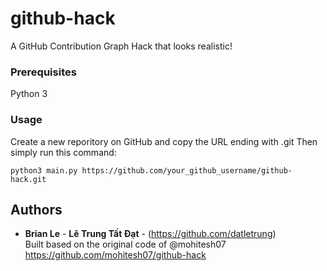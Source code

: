 # github-hack
A GitHub Contribution Graph Hack that looks realistic!

### Prerequisites
Python 3

### Usage
Create a new reporitory on GitHub and copy the URL ending with .git
Then simply run this command:
```
python3 main.py https://github.com/your_github_username/github-hack.git
```

## Authors  
* **Brian Le** - **Lê Trung Tất Đạt** - (https://github.com/datletrung)  
Built based on the original code of @mohitesh07 https://github.com/mohitesh07/github-hack
